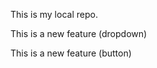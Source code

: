 <p>This is my local repo.</p>

<p>This is a new feature (dropdown)</p>

<p>This is a new feature (button)</p>

